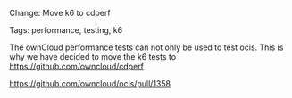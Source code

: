 Change: Move k6 to cdperf

Tags: performance, testing, k6

The ownCloud performance tests can not only be used to test ocis.
This is why we have decided to move the k6 tests to https://github.com/owncloud/cdperf  

https://github.com/owncloud/ocis/pull/1358
